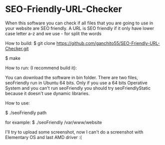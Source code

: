 SEO-Friendly-URL-Checker
========================

When this software you can check if all files that you are going to use in your website are SEO friendly.
A URL is SEO friendly if it only have lower case letter a-z and we use - for split the words

How to build:
$ git clone https://github.com/ganchito55/SEO-Friendly-URL-Checker.git

$ make

How to run: (I recommend build it):

You can download the software in bin folder. There are two files, seoFriendly run in Ubuntu 64 bits. Only if you use a 64 bits Operative System and you can't run seoFriendly you should try seoFriendlyStatic because it doesn't use dynamic libraries.

How to use:

$ ./seoFriendly path

for example:
$ ./seoFriendly /var/www/website

I'll try to upload some screenshot, now I can't do a screenshot with Elementary OS and last AMD driver :(
